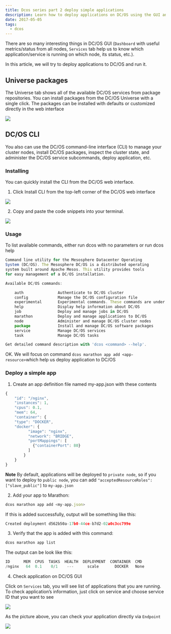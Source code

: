 ```yaml
---
title: Dcos series part 2 deploy simple applications
description: Learn how to deploy applications on DC/OS using the GUI and CLI, manage services, and install packages from the Universe for easy cluster and app management.
date: 2017-05-05
tags:
  - dcos
---
```


There are so many interesting things in DC/OS GUI (`Dashboard` with useful metrics/status from all nodes, `Services` tab help us to know which application/service is running on which node, its status, etc.).

In this article, we will try to deploy applications to DC/OS and run it.

## Universe packages

The Universe tab shows all of the available DC/OS services from package repositories. You can install packages from the DC/OS Universe with a single click. The packages can be installed with defaults or customized directly in the web interface

![](assets/dcos-series-part-2---deploy-simple-applications_e84b0a38362cbe07380b58ee7adae02d_md5.webp)

## DC/OS CLI

You also can use the DC/OS command-line interface (CLI) to manage your cluster nodes, install DC/OS packages, inspect the cluster state, and administer the DC/OS service subcommands, deploy application, etc.

### Installing

You can quickly install the CLI from the DC/OS web interface.

1. Click Install CLI from the top-left corner of the DC/OS web interface

![](assets/dcos-series-part-2---deploy-simple-applications_8f79be9b29c62d95fe90e2e03bc62284_md5.webp)

2. Copy and paste the code snippets into your terminal.

![](assets/dcos-series-part-2---deploy-simple-applications_fad27ec33399ea4f93224edcc53bbfb3_md5.webp)

### Usage

To list available commands, either run dcos with no parameters or run dcos help

```javascript
Command line utility for the Mesosphere Datacenter Operating
System (DC/OS). The Mesosphere DC/OS is a distributed operating
system built around Apache Mesos. This utility provides tools
for easy management of a DC/OS installation.

Available DC/OS commands:

    auth               Authenticate to DC/OS cluster
    config             Manage the DC/OS configuration file
    experimental       Experimental commands. These commands are under development and are subject to change
    help               Display help information about DC/OS
    job                Deploy and manage jobs in DC/OS
    marathon           Deploy and manage applications to DC/OS
    node               Administer and manage DC/OS cluster nodes
    package            Install and manage DC/OS software packages
    service            Manage DC/OS services
    task               Manage DC/OS tasks

Get detailed command description with 'dcos <command> --help'.
```

OK. We will focus on command `dcos marathon app add <app-resource>`which help us deploy application to DC/OS

### Deploy a simple app

1. Create an app definition file named my-app.json with these contents

```javascript
{
    "id": "/nginx",
    "instances": 1,
    "cpus": 0.1,
    "mem": 64,
    "container": {
    "type": "DOCKER",
    "docker": {
          "image": "nginx",
          "network": "BRIDGE",
          "portMappings": [
            {"containerPort": 80}
          ]
        }
    }
}
```

**Note**
By default, applications will be deployed to `private node`, so if you want to deploy to `public node`, you can add `"acceptedResourceRoles": ["slave_public"]` to `my-app.json`

2. Add your app to Marathon:

```javascript
dcos marathon app add <my-app.json>
```

If this is added successfully, output will be something like this:

```javascript
Created deployment d562b50a-17b0-44ce-b7d2-02a0c3cc799e
```

3. Verify that the app is added with this command:

```javascript
dcos marathon app list
```

The output can be look like this:

```javascript
ID      MEM  CPUS  TASKS  HEALTH  DEPLOYMENT  CONTAINER  CMD
/nginx   64  0.1    0/1    ---      scale       DOCKER   None
```

4. Check application on DC/OS GUI

Click on `Services` tab, you will see list of applications that you are running. To check application’s information, just click on service and choose service ID that you want to see

![](assets/dcos-series-part-2---deploy-simple-applications_377366f7ddcabc286a3d6d1e505eb94f_md5.webp)

As the picture above, you can check your application directly via `Endpoint`

![](assets/dcos-series-part-2---deploy-simple-applications_82cc4eeeaae867eb9bcafc54c0f7eda5_md5.webp)
